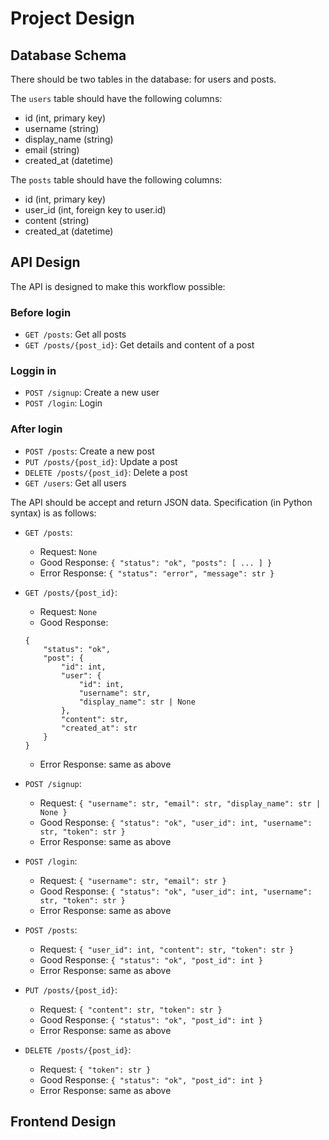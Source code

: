# Project Design

## Database Schema
There should be two tables in the database: for users and posts.

The `users` table should have the following columns:
- id (int, primary key)
- username (string)
- display_name (string)
- email (string)
- created_at (datetime)

The `posts` table should have the following columns:
- id (int, primary key)
- user_id (int, foreign key to user.id)
- content (string)
- created_at (datetime)

## API Design
The API is designed to make this workflow possible:

### Before login
- `GET /posts`: Get all posts
- `GET /posts/{post_id}`: Get details and content of a post

### Loggin in
- `POST /signup`: Create a new user
- `POST /login`: Login

### After login
- `POST /posts`: Create a new post
- `PUT /posts/{post_id}`: Update a post
- `DELETE /posts/{post_id}`: Delete a post
- `GET /users`: Get all users

The API should be accept and return JSON data. Specification (in Python syntax) is as follows:
- `GET /posts`:
    - Request: `None`
    - Good Response: `{ "status": "ok", "posts": [ ... ] }`
    - Error Response: `{ "status": "error", "message": str }`

- `GET /posts/{post_id}`:
    - Request: `None`
    - Good Response:
    ```
    {
        "status": "ok",
        "post": {
            "id": int,
            "user": {
                "id": int,
                "username": str,
                "display_name": str | None
            },
            "content": str,
            "created_at": str
        }
    }
    ```
    - Error Response: same as above

- `POST /signup`:
    - Request: `{ "username": str, "email": str, "display_name": str | None }`
    - Good Response: `{ "status": "ok", "user_id": int, "username": str, "token": str }`
    - Error Response: same as above

- `POST /login`:
    - Request: `{ "username": str, "email": str }`
    - Good Response: `{ "status": "ok", "user_id": int, "username": str, "token": str }`
    - Error Response: same as above

- `POST /posts`:
    - Request: `{ "user_id": int, "content": str, "token": str }`
    - Good Response: `{ "status": "ok", "post_id": int }`
    - Error Response: same as above

- `PUT /posts/{post_id}`:
    - Request: `{ "content": str, "token": str }`
    - Good Response: `{ "status": "ok", "post_id": int }`
    - Error Response: same as above

- `DELETE /posts/{post_id}`:
    - Request: `{ "token": str }`
    - Good Response: `{ "status": "ok", "post_id": int }`
    - Error Response: same as above

## Frontend Design
